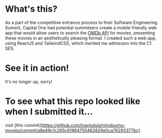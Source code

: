 # What's this?

As a part of the competitive entrance process to their Software Engineering Summit, Capital One had potential summiteers create a mobile friendly web app that would allow users to search the [OMDb API](https://www.omdbapi.com/) for movies, presenting these movies in an aesthetically pleasing format.
I created such a web app, using ReactJS and TailwindCSS, which merited me admission into the C1 SES.

# See it in action!

It's no longer up, sorry!

# To see what this repo looked like when I submitted it...

visit [this commit](https://github.com/travisdula/mindsumo-movies/commit/a8e49c1c265c61864755462829e0ca76293377bc].
